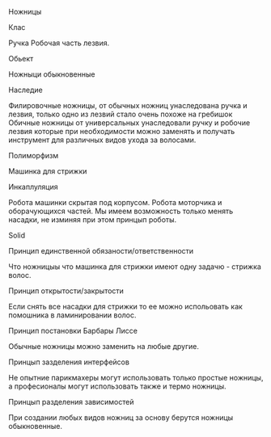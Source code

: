 Ножницы

Клас

Ручка
Робочая часть лезвия.

Обьект

Ножныци обыкновенные

Наследие 

Филировочные ножницы, от обычных ножниц унаследована ручка и лезвия, только одно из лезвий стало очень похоже на гребишок
Обичные ножницы от универсальных унаследовали ручку и робочие лезвия которые при необходимости можно заменять и получать инструмент для различных видов ухода за волосами.

Полиморфизм

Машинка для стрижки

Инкаплуляция

Робота машинки скрытая под корпусом. Робота моторчика и оборачующихся частей. Мы имеем возможность только менять насадки, не изминяя при этом принцып роботы.

Solid

Принцип единственной обязаности/ответственности

Что ножницыы что машинка для стрижки имеют одну задачю - стрижка волос.

Принцип открытости/закрытости

Если снять все насадки для стрижки то ее можно испольовать как помошника в ламинировании волос.

Принцип постановки Барбары Лиссе

Обычные ножницы можно заменить на любые другие.

Принцып зазделения интерфейсов

Не опытние парикмахеры могут использовать только простые ножницы, а професионалы могут использовать также и термо ножницы.

Принцып разделения зависимостей

При создании любых видов ножниц за основу берутся ножницы обыкновенные.

